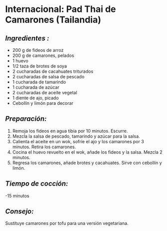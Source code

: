 # Internacional: Pad Thai de Camarones (Tailandia)


## *Ingredientes :*
- 200 g de fideos de arroz
- 200 g de camarones, pelados
- 1 huevo
- 1/2 taza de brotes de soya
- 2 cucharadas de cacahuates triturados
- 2 cucharadas de salsa de pescado
- 1 cucharada de tamarindo
- 1 cucharada de azúcar
- 2 cucharadas de aceite vegetal
- 1 diente de ajo, picado
- Cebollín y limón para decorar

## *Preparación:*
1. Remoja los fideos en agua tibia por 10 minutos. Escurre.
2. Mezcla la salsa de pescado, tamarindo y azúcar para la salsa.
3. Calienta el aceite en un wok, sofríe el ajo y los camarones por 3 minutos. Retira los camarones.
4. Cocina el huevo revuelto en el wok, añade los fideos y la salsa. Mezcla 2 minutos.
5. Regresa los camarones, añade brotes y cacahuates. Sirve con cebollín y limón.

## *Tiempo de cocción:* 
-15 minutos  

## *Consejo:* 
Sustituye camarones por tofu para una versión vegetariana.
